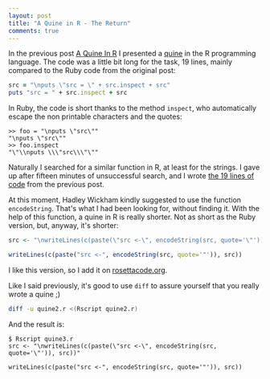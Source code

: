 ```yaml
---
layout: post
title: "A Quine in R - The Return"
comments: true
---
```


In the previous post [A Quine In R](http://xavier.nayrac.eu/2015/10/10/a-quine-in-r/)
I presented a [quine](https://en.wikipedia.org/wiki/Quine_%28computing%29)
in the R programming language. The code was a little bit long for the task, 19 lines, mainly
compared to the Ruby code from the original post:

``` ruby
src = "\nputs \"src = \" + src.inspect + src"
puts "src = " + src.inspect + src
```

In Ruby, the code is short thanks to the method `inspect`, who automatically
escape the non printable characters and the quotes:

```irb
>> foo = "\nputs \"src\""
"\nputs \"src\""
>> foo.inspect
"\"\\nputs \\\"src\\\"\""
```

Naturally I searched for a similar function in R, at least for the strings.
I gave up after fifteen minutes of unsuccessful search, and I wrote
[the 19 lines of code](http://xavier.nayrac.eu/2015/10/10/a-quine-in-r/)
from the previous post.

At this moment, Hadley Wickham kindly suggested to use the function
`encodeString`. That's what I had been looking for, without finding it.
With the help of this function, a quine in R is really shorter. Not as
short as the Ruby version, but, anyway, it's shorter:

``` r
src <- "\nwriteLines(c(paste(\"src <-\", encodeString(src, quote='\"')), src))"

writeLines(c(paste("src <-", encodeString(src, quote='"')), src))
```

I like this version, so I add it on [rosettacode.org](http://rosettacode.org/wiki/Quine#R).

Like I said previously, it's good to use `diff` to assure yourself that you
really wrote a quine ;)

``` bash
diff -u quine2.r <(Rscript quine2.r)
```

And the result is:

```
$ Rscript quine3.r
src <- "\nwriteLines(c(paste(\"src <-\", encodeString(src, quote='\"')), src))"

writeLines(c(paste("src <-", encodeString(src, quote='"')), src))
```

